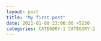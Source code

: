 ```yaml
---
layout: post
title: "My first post"
date: 2021-01-08 23:06:00 +5230
categories: CATEGORY-1 CATEGORY-2
---
```

